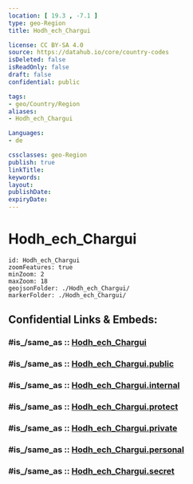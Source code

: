 ```yaml
---
location: [ 19.3 , -7.1 ] 
type: geo-Region
title: Hodh_ech_Chargui

license: CC BY-SA 4.0
source: https://datahub.io/core/country-codes
isDeleted: false
isReadOnly: false
draft: false
confidential: public

tags:
- geo/Country/Region
aliases:
- Hodh_ech_Chargui

Languages:
- de

cssclasses: geo-Region
publish: true
linkTitle: 
keywords: 
layout: 
publishDate: 
expiryDate: 
---
```


# Hodh_ech_Chargui

```leaflet
id: Hodh_ech_Chargui
zoomFeatures: true 
minZoom: 2 
maxZoom: 18
geojsonFolder: ./Hodh_ech_Chargui/
markerFolder: ./Hodh_ech_Chargui/
```


## Confidential Links & Embeds: 

### #is_/same_as :: [Hodh_ech_Chargui](/_Standards/Earth/Continent/Africa/Africa~West/Mauritania/Regions~Mauritania/Hodh_ech_Chargui.md) 

### #is_/same_as :: [Hodh_ech_Chargui.public](/_public/Earth/Continent/Africa/Africa~West/Mauritania/Regions~Mauritania/Hodh_ech_Chargui.public.md) 

### #is_/same_as :: [Hodh_ech_Chargui.internal](/_internal/Earth/Continent/Africa/Africa~West/Mauritania/Regions~Mauritania/Hodh_ech_Chargui.internal.md) 

### #is_/same_as :: [Hodh_ech_Chargui.protect](/_protect/Earth/Continent/Africa/Africa~West/Mauritania/Regions~Mauritania/Hodh_ech_Chargui.protect.md) 

### #is_/same_as :: [Hodh_ech_Chargui.private](/_private/Earth/Continent/Africa/Africa~West/Mauritania/Regions~Mauritania/Hodh_ech_Chargui.private.md) 

### #is_/same_as :: [Hodh_ech_Chargui.personal](/_personal/Earth/Continent/Africa/Africa~West/Mauritania/Regions~Mauritania/Hodh_ech_Chargui.personal.md) 

### #is_/same_as :: [Hodh_ech_Chargui.secret](/_secret/Earth/Continent/Africa/Africa~West/Mauritania/Regions~Mauritania/Hodh_ech_Chargui.secret.md)

